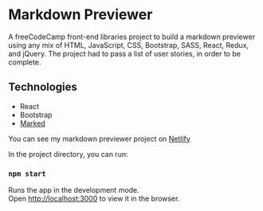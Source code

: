 # Markdown Previewer

A freeCodeCamp front-end libraries project to build a markdown previewer using any mix of HTML, JavaScript, CSS, Bootstrap, SASS, React, Redux, and jQuery. The project had to pass a list of user stories, in order to be complete.

## Technologies

- React
- Bootstrap
- [Marked](https://github.com/markedjs/marked/)

You can see my markdown previewer project on [Netlify](https://focused-colden-a447c1.netlify.app/)

In the project directory, you can run:

### `npm start`

Runs the app in the development mode.\
Open [http://localhost:3000](http://localhost:3000) to view it in the browser.
